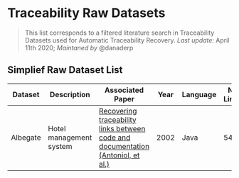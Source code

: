 # Traceability Raw Datasets

> This list corresponds to a filtered literature search in Traceability Datasets used for Automatic Traceability Recovery. 
> *Last update:* April 11th 2020; *Maintaned by* @danaderp

## Simplief Raw Dataset List

| Dataset | Description | Associated Paper | Year | Language | No Links |
| --- | --- | --- | --- | --- | --- |
| Albegate | Hotel management system | [Recovering traceability links between code and documentation (Antoniol, et al.)](https://ieeexplore.ieee.org/document/1041053) | 2002 | Java | 54 |